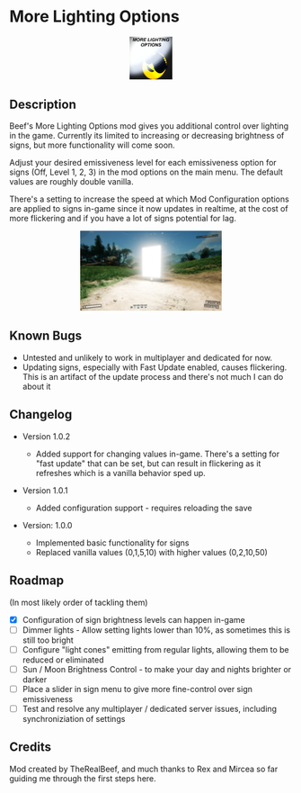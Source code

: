 # More Lighting Options

<p align="center" width="100%">
<img alt="Icon" src="./MoreLightingOptions.png" width="15%" />
</p>

## Description

Beef's More Lighting Options mod gives you additional control over lighting in the game. Currently its limited to
increasing or decreasing brightness of signs, but more functionality will come soon.

Adjust your desired emissiveness level for each emissiveness option for signs (Off, Level 1, 2, 3) in the mod options on the main menu. The default values are roughly double vanilla.

There's a setting to increase the speed at which Mod Configuration options are applied to signs in-game since it now updates in realtime, at the cost of more flickering and if you have a lot of signs potential for lag.

<p align="center" width="100%">
<img alt="Preview Image 1" src="./Preview1.jpg" width="50%" />
</p>

## Known Bugs
- Untested and unlikely to work in multiplayer and dedicated for now.
- Updating signs, especially with Fast Update enabled, causes flickering. This is an artifact of the update process and there's not much I can do about it

## Changelog
- Version 1.0.2
  - Added support for changing values in-game. There's a setting for "fast update" that can be set, but can result in flickering as it refreshes which is a vanilla behavior sped up.

- Version 1.0.1
  - Added configuration support - requires reloading the save

- Version: 1.0.0
  - Implemented basic functionality for signs
  - Replaced vanilla values (0,1,5,10) with higher values (0,2,10,50)

## Roadmap

(In most likely order of tackling them)

- [X] Configuration of sign brightness levels can happen in-game
- [ ] Dimmer lights - Allow setting lights lower than 10%, as sometimes this is still too bright
- [ ] Configure "light cones" emitting from regular lights, allowing them to be reduced or eliminated
- [ ] Sun / Moon Brightness Control - to make your day and nights brighter or darker
- [ ] Place a slider in sign menu to give more fine-control over sign emissiveness
- [ ] Test and resolve any multiplayer / dedicated server issues, including synchroniziation of settings

## Credits

Mod created by TheRealBeef, and much thanks to Rex and Mircea so far guiding me through the first steps here.
